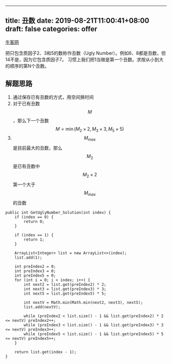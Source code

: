 
---
title: 丑数
date: 2019-08-21T11:00:41+08:00
draft: false
categories: offer
---


[牛客网](https://www.nowcoder.com/practice/1c82e8cf713b4bbeb2a5b31cf5b0417c?tpId=13&tqId=11187&tPage=2&rp=2&ru=%2Fta%2Fcoding-interviews&qru=%2Fta%2Fcoding-interviews%2Fquestion-ranking)

把只包含质因子2、3和5的数称作丑数（Ugly Number）。例如6、8都是丑数，但14不是，因为它包含质因子7。 习惯上我们把1当做是第一个丑数。求按从小到大的顺序的第N个丑数。

## 解题思路

  1. 通过保存已有丑数的方式，用空间换时间
  1. 对于已有丑数 $$M$$ ，那么下一个丑数 $$M=\min(M_{2}\times2,M_{3}\times3,M_{5}\times5)$$
  2. $$M_{max}$$ 是目前最大的丑数，那么 $$M_{2}$$ 是已有丑数中 $$M_{2}\times2$$ 第一个大于 $$M_{max}$$ 的丑数

```
public int GetUglyNumber_Solution(int index) {
    if (index == 0) {
        return 0;
    }

    if (index == 1) {
        return 1;
    }

    ArrayList<Integer> list = new ArrayList<>(index);
    list.add(1);

    int preIndex2 = 0;
    int preIndex3 = 0;
    int preIndex5 = 0;
    for (int i = 0; i < index; i++) {
        int next2 = list.get(preIndex2) * 2;
        int next3 = list.get(preIndex3) * 3;
        int next5 = list.get(preIndex5) * 5;

        int nextV = Math.min(Math.min(next2, next3), next5);
        list.add(nextV);

        while (preIndex2 < list.size() - 1 && list.get(preIndex2) * 2 <= nextV) preIndex2++;
        while (preIndex3 < list.size() - 1 && list.get(preIndex3) * 3 <= nextV) preIndex3++;
        while (preIndex5 < list.size() - 1 && list.get(preIndex5) * 5 <= nextV) preIndex5++;
    }

    return list.get(index - 1);
}
```
